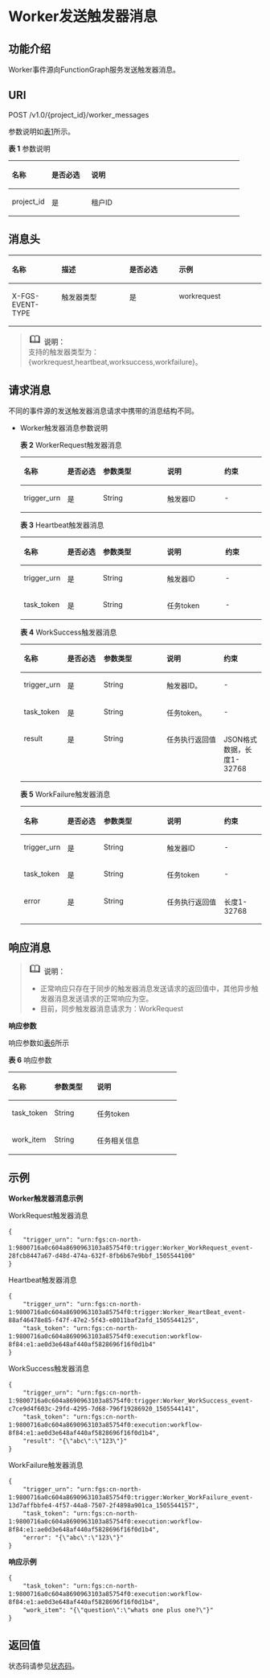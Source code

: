 # Worker发送触发器消息<a name="ZH-CN_TOPIC_0115410453"></a>

## 功能介绍<a name="section55493137"></a>

Worker事件源向FunctionGraph服务发送触发器消息。

## URI<a name="section29676185"></a>

POST /v1.0/\{project\_id\}/worker\_messages

参数说明如[表1](#table47304076)所示。  

**表 1**  参数说明

<a name="table47304076"></a>
<table><thead align="left"><tr id="row9638516"><th class="cellrowborder" valign="top" width="17.169999999999998%" id="mcps1.2.4.1.1"><p id="p42522357"><a name="p42522357"></a><a name="p42522357"></a>名称</p>
</th>
<th class="cellrowborder" valign="top" width="17.169999999999998%" id="mcps1.2.4.1.2"><p id="p21758931"><a name="p21758931"></a><a name="p21758931"></a>是否必选</p>
</th>
<th class="cellrowborder" valign="top" width="65.66%" id="mcps1.2.4.1.3"><p id="p17642997"><a name="p17642997"></a><a name="p17642997"></a>说明</p>
</th>
</tr>
</thead>
<tbody><tr id="row19796676"><td class="cellrowborder" valign="top" width="17.169999999999998%" headers="mcps1.2.4.1.1 "><p id="p60026919"><a name="p60026919"></a><a name="p60026919"></a>project_id</p>
</td>
<td class="cellrowborder" valign="top" width="17.169999999999998%" headers="mcps1.2.4.1.2 "><p id="p30342279"><a name="p30342279"></a><a name="p30342279"></a>是</p>
</td>
<td class="cellrowborder" valign="top" width="65.66%" headers="mcps1.2.4.1.3 "><p id="p41805515"><a name="p41805515"></a><a name="p41805515"></a>租户ID</p>
</td>
</tr>
</tbody>
</table>

## 消息头<a name="section65759080"></a>

<a name="table43595579"></a>
<table><thead align="left"><tr id="row6047043"><th class="cellrowborder" valign="top" width="19.59%" id="mcps1.1.5.1.1"><p id="p20048509"><a name="p20048509"></a><a name="p20048509"></a>名称</p>
</th>
<th class="cellrowborder" valign="top" width="26.8%" id="mcps1.1.5.1.2"><p id="p13316560"><a name="p13316560"></a><a name="p13316560"></a>描述</p>
</th>
<th class="cellrowborder" valign="top" width="19.59%" id="mcps1.1.5.1.3"><p id="p4899555"><a name="p4899555"></a><a name="p4899555"></a>是否必选</p>
</th>
<th class="cellrowborder" valign="top" width="34.02%" id="mcps1.1.5.1.4"><p id="p61319646"><a name="p61319646"></a><a name="p61319646"></a>示例</p>
</th>
</tr>
</thead>
<tbody><tr id="row835434"><td class="cellrowborder" valign="top" width="19.59%" headers="mcps1.1.5.1.1 "><p id="p561326"><a name="p561326"></a><a name="p561326"></a>X-FGS-EVENT-TYPE</p>
</td>
<td class="cellrowborder" valign="top" width="26.8%" headers="mcps1.1.5.1.2 "><p id="p45467475"><a name="p45467475"></a><a name="p45467475"></a>触发器类型</p>
</td>
<td class="cellrowborder" valign="top" width="19.59%" headers="mcps1.1.5.1.3 "><p id="p58986881"><a name="p58986881"></a><a name="p58986881"></a>是</p>
</td>
<td class="cellrowborder" valign="top" width="34.02%" headers="mcps1.1.5.1.4 "><p id="p10037349141639"><a name="p10037349141639"></a><a name="p10037349141639"></a>workrequest</p>
</td>
</tr>
</tbody>
</table>

>![](public_sys-resources/icon-note.gif) **说明：**   
>支持的触发器类型为：\{workrequest,heartbeat,worksuccess,workfailure\}。  

## 请求消息<a name="section28496157141456"></a>

不同的事件源的发送触发器消息请求中携带的消息结构不同。

-   Worker触发器消息参数说明

    **表 2**  WorkerRequest触发器消息

    <a name="table18979904141712"></a>
    <table><thead align="left"><tr id="row54970291141712"><th class="cellrowborder" valign="top" width="15.291529152915292%" id="mcps1.2.6.1.1"><p id="p23408549141712"><a name="p23408549141712"></a><a name="p23408549141712"></a>名称</p>
    </th>
    <th class="cellrowborder" valign="top" width="15.291529152915292%" id="mcps1.2.6.1.2"><p id="p17044332141712"><a name="p17044332141712"></a><a name="p17044332141712"></a>是否必选</p>
    </th>
    <th class="cellrowborder" valign="top" width="27.412741274127413%" id="mcps1.2.6.1.3"><p id="p38413680141712"><a name="p38413680141712"></a><a name="p38413680141712"></a>参数类型</p>
    </th>
    <th class="cellrowborder" valign="top" width="24.52245224522452%" id="mcps1.2.6.1.4"><p id="p24500376141712"><a name="p24500376141712"></a><a name="p24500376141712"></a>说明</p>
    </th>
    <th class="cellrowborder" valign="top" width="17.481748174817483%" id="mcps1.2.6.1.5"><p id="p24742675103311"><a name="p24742675103311"></a><a name="p24742675103311"></a>约束</p>
    </th>
    </tr>
    </thead>
    <tbody><tr id="row38373453141712"><td class="cellrowborder" valign="top" width="15.291529152915292%" headers="mcps1.2.6.1.1 "><p id="p21241974141712"><a name="p21241974141712"></a><a name="p21241974141712"></a>trigger_urn</p>
    </td>
    <td class="cellrowborder" valign="top" width="15.291529152915292%" headers="mcps1.2.6.1.2 "><p id="p42878332141712"><a name="p42878332141712"></a><a name="p42878332141712"></a>是</p>
    </td>
    <td class="cellrowborder" valign="top" width="27.412741274127413%" headers="mcps1.2.6.1.3 "><p id="p50592838141712"><a name="p50592838141712"></a><a name="p50592838141712"></a>String</p>
    </td>
    <td class="cellrowborder" valign="top" width="24.52245224522452%" headers="mcps1.2.6.1.4 "><p id="p4379196141712"><a name="p4379196141712"></a><a name="p4379196141712"></a>触发器ID</p>
    </td>
    <td class="cellrowborder" valign="top" width="17.481748174817483%" headers="mcps1.2.6.1.5 "><p id="p57999663103311"><a name="p57999663103311"></a><a name="p57999663103311"></a>-</p>
    </td>
    </tr>
    </tbody>
    </table>

    **表 3**  Heartbeat触发器消息

    <a name="table19170632141712"></a>
    <table><thead align="left"><tr id="row20419353141712"><th class="cellrowborder" valign="top" width="15.290000000000001%" id="mcps1.2.6.1.1"><p id="p43354863141712"><a name="p43354863141712"></a><a name="p43354863141712"></a>名称</p>
    </th>
    <th class="cellrowborder" valign="top" width="15.290000000000001%" id="mcps1.2.6.1.2"><p id="p22083014141712"><a name="p22083014141712"></a><a name="p22083014141712"></a>是否必选</p>
    </th>
    <th class="cellrowborder" valign="top" width="27.41%" id="mcps1.2.6.1.3"><p id="p43893701141712"><a name="p43893701141712"></a><a name="p43893701141712"></a>参数类型</p>
    </th>
    <th class="cellrowborder" valign="top" width="24.9%" id="mcps1.2.6.1.4"><p id="p65728917141712"><a name="p65728917141712"></a><a name="p65728917141712"></a>说明</p>
    </th>
    <th class="cellrowborder" valign="top" width="17.11%" id="mcps1.2.6.1.5"><p id="p17531621103316"><a name="p17531621103316"></a><a name="p17531621103316"></a>约束</p>
    </th>
    </tr>
    </thead>
    <tbody><tr id="row22442078141712"><td class="cellrowborder" valign="top" width="15.290000000000001%" headers="mcps1.2.6.1.1 "><p id="p5868999141712"><a name="p5868999141712"></a><a name="p5868999141712"></a>trigger_urn</p>
    </td>
    <td class="cellrowborder" valign="top" width="15.290000000000001%" headers="mcps1.2.6.1.2 "><p id="p5626872141712"><a name="p5626872141712"></a><a name="p5626872141712"></a>是</p>
    </td>
    <td class="cellrowborder" valign="top" width="27.41%" headers="mcps1.2.6.1.3 "><p id="p53123482141712"><a name="p53123482141712"></a><a name="p53123482141712"></a>String</p>
    </td>
    <td class="cellrowborder" valign="top" width="24.9%" headers="mcps1.2.6.1.4 "><p id="p8034772141712"><a name="p8034772141712"></a><a name="p8034772141712"></a>触发器ID</p>
    </td>
    <td class="cellrowborder" valign="top" width="17.11%" headers="mcps1.2.6.1.5 "><p id="p10775231103316"><a name="p10775231103316"></a><a name="p10775231103316"></a>-</p>
    </td>
    </tr>
    <tr id="row5204090141712"><td class="cellrowborder" valign="top" width="15.290000000000001%" headers="mcps1.2.6.1.1 "><p id="p18878156141712"><a name="p18878156141712"></a><a name="p18878156141712"></a>task_token</p>
    </td>
    <td class="cellrowborder" valign="top" width="15.290000000000001%" headers="mcps1.2.6.1.2 "><p id="p52735691141712"><a name="p52735691141712"></a><a name="p52735691141712"></a>是</p>
    </td>
    <td class="cellrowborder" valign="top" width="27.41%" headers="mcps1.2.6.1.3 "><p id="p43732574141712"><a name="p43732574141712"></a><a name="p43732574141712"></a>String</p>
    </td>
    <td class="cellrowborder" valign="top" width="24.9%" headers="mcps1.2.6.1.4 "><p id="p52677614141712"><a name="p52677614141712"></a><a name="p52677614141712"></a>任务token</p>
    </td>
    <td class="cellrowborder" valign="top" width="17.11%" headers="mcps1.2.6.1.5 "><p id="p378546103316"><a name="p378546103316"></a><a name="p378546103316"></a>-</p>
    </td>
    </tr>
    </tbody>
    </table>

    **表 4**  WorkSuccess触发器消息

    <a name="table39028322141712"></a>
    <table><thead align="left"><tr id="row32138488141712"><th class="cellrowborder" valign="top" width="15.65%" id="mcps1.2.6.1.1"><p id="p53080768141712"><a name="p53080768141712"></a><a name="p53080768141712"></a>名称</p>
    </th>
    <th class="cellrowborder" valign="top" width="15.65%" id="mcps1.2.6.1.2"><p id="p4574936141712"><a name="p4574936141712"></a><a name="p4574936141712"></a>是否必选</p>
    </th>
    <th class="cellrowborder" valign="top" width="26.99%" id="mcps1.2.6.1.3"><p id="p35025512141712"><a name="p35025512141712"></a><a name="p35025512141712"></a>参数类型</p>
    </th>
    <th class="cellrowborder" valign="top" width="24.23%" id="mcps1.2.6.1.4"><p id="p18494233141712"><a name="p18494233141712"></a><a name="p18494233141712"></a>说明</p>
    </th>
    <th class="cellrowborder" valign="top" width="17.48%" id="mcps1.2.6.1.5"><p id="p58995499103324"><a name="p58995499103324"></a><a name="p58995499103324"></a>约束</p>
    </th>
    </tr>
    </thead>
    <tbody><tr id="row21637906141712"><td class="cellrowborder" valign="top" width="15.65%" headers="mcps1.2.6.1.1 "><p id="p7839996141712"><a name="p7839996141712"></a><a name="p7839996141712"></a>trigger_urn</p>
    </td>
    <td class="cellrowborder" valign="top" width="15.65%" headers="mcps1.2.6.1.2 "><p id="p31059967141712"><a name="p31059967141712"></a><a name="p31059967141712"></a>是</p>
    </td>
    <td class="cellrowborder" valign="top" width="26.99%" headers="mcps1.2.6.1.3 "><p id="p32829378141712"><a name="p32829378141712"></a><a name="p32829378141712"></a>String</p>
    </td>
    <td class="cellrowborder" valign="top" width="24.23%" headers="mcps1.2.6.1.4 "><p id="p41933933141712"><a name="p41933933141712"></a><a name="p41933933141712"></a>触发器ID。</p>
    </td>
    <td class="cellrowborder" valign="top" width="17.48%" headers="mcps1.2.6.1.5 "><p id="p13906094103324"><a name="p13906094103324"></a><a name="p13906094103324"></a>-</p>
    </td>
    </tr>
    <tr id="row41861081141712"><td class="cellrowborder" valign="top" width="15.65%" headers="mcps1.2.6.1.1 "><p id="p35304437141712"><a name="p35304437141712"></a><a name="p35304437141712"></a>task_token</p>
    </td>
    <td class="cellrowborder" valign="top" width="15.65%" headers="mcps1.2.6.1.2 "><p id="p41087116141712"><a name="p41087116141712"></a><a name="p41087116141712"></a>是</p>
    </td>
    <td class="cellrowborder" valign="top" width="26.99%" headers="mcps1.2.6.1.3 "><p id="p39722120141712"><a name="p39722120141712"></a><a name="p39722120141712"></a>String</p>
    </td>
    <td class="cellrowborder" valign="top" width="24.23%" headers="mcps1.2.6.1.4 "><p id="p63375185141712"><a name="p63375185141712"></a><a name="p63375185141712"></a>任务token。</p>
    </td>
    <td class="cellrowborder" valign="top" width="17.48%" headers="mcps1.2.6.1.5 "><p id="p52651801103324"><a name="p52651801103324"></a><a name="p52651801103324"></a>-</p>
    </td>
    </tr>
    <tr id="row33505758141712"><td class="cellrowborder" valign="top" width="15.65%" headers="mcps1.2.6.1.1 "><p id="p29611844141712"><a name="p29611844141712"></a><a name="p29611844141712"></a>result</p>
    </td>
    <td class="cellrowborder" valign="top" width="15.65%" headers="mcps1.2.6.1.2 "><p id="p49749163141712"><a name="p49749163141712"></a><a name="p49749163141712"></a>是</p>
    </td>
    <td class="cellrowborder" valign="top" width="26.99%" headers="mcps1.2.6.1.3 "><p id="p3150394141712"><a name="p3150394141712"></a><a name="p3150394141712"></a>String</p>
    </td>
    <td class="cellrowborder" valign="top" width="24.23%" headers="mcps1.2.6.1.4 "><p id="p53855386141712"><a name="p53855386141712"></a><a name="p53855386141712"></a>任务执行返回值</p>
    </td>
    <td class="cellrowborder" valign="top" width="17.48%" headers="mcps1.2.6.1.5 "><p id="p36937493103324"><a name="p36937493103324"></a><a name="p36937493103324"></a>JSON格式数据，长度1-32768</p>
    </td>
    </tr>
    </tbody>
    </table>

    **表 5**  WorkFailure触发器消息

    <a name="table210163141712"></a>
    <table><thead align="left"><tr id="row47081433141712"><th class="cellrowborder" valign="top" width="15.65%" id="mcps1.2.6.1.1"><p id="p55499767141712"><a name="p55499767141712"></a><a name="p55499767141712"></a>名称</p>
    </th>
    <th class="cellrowborder" valign="top" width="15.65%" id="mcps1.2.6.1.2"><p id="p66296153141712"><a name="p66296153141712"></a><a name="p66296153141712"></a>是否必选</p>
    </th>
    <th class="cellrowborder" valign="top" width="26.99%" id="mcps1.2.6.1.3"><p id="p1279336141712"><a name="p1279336141712"></a><a name="p1279336141712"></a>参数类型</p>
    </th>
    <th class="cellrowborder" valign="top" width="24.42%" id="mcps1.2.6.1.4"><p id="p36517387141712"><a name="p36517387141712"></a><a name="p36517387141712"></a>说明</p>
    </th>
    <th class="cellrowborder" valign="top" width="17.29%" id="mcps1.2.6.1.5"><p id="p12349278103340"><a name="p12349278103340"></a><a name="p12349278103340"></a>约束</p>
    </th>
    </tr>
    </thead>
    <tbody><tr id="row5118379141712"><td class="cellrowborder" valign="top" width="15.65%" headers="mcps1.2.6.1.1 "><p id="p11935535141712"><a name="p11935535141712"></a><a name="p11935535141712"></a>trigger_urn</p>
    </td>
    <td class="cellrowborder" valign="top" width="15.65%" headers="mcps1.2.6.1.2 "><p id="p27254272141712"><a name="p27254272141712"></a><a name="p27254272141712"></a>是</p>
    </td>
    <td class="cellrowborder" valign="top" width="26.99%" headers="mcps1.2.6.1.3 "><p id="p60112389141712"><a name="p60112389141712"></a><a name="p60112389141712"></a>String</p>
    </td>
    <td class="cellrowborder" valign="top" width="24.42%" headers="mcps1.2.6.1.4 "><p id="p37265318141712"><a name="p37265318141712"></a><a name="p37265318141712"></a>触发器ID</p>
    </td>
    <td class="cellrowborder" valign="top" width="17.29%" headers="mcps1.2.6.1.5 "><p id="p60767465103340"><a name="p60767465103340"></a><a name="p60767465103340"></a>-</p>
    </td>
    </tr>
    <tr id="row66952413141712"><td class="cellrowborder" valign="top" width="15.65%" headers="mcps1.2.6.1.1 "><p id="p54436405141712"><a name="p54436405141712"></a><a name="p54436405141712"></a>task_token</p>
    </td>
    <td class="cellrowborder" valign="top" width="15.65%" headers="mcps1.2.6.1.2 "><p id="p47272669141712"><a name="p47272669141712"></a><a name="p47272669141712"></a>是</p>
    </td>
    <td class="cellrowborder" valign="top" width="26.99%" headers="mcps1.2.6.1.3 "><p id="p3880957141712"><a name="p3880957141712"></a><a name="p3880957141712"></a>String</p>
    </td>
    <td class="cellrowborder" valign="top" width="24.42%" headers="mcps1.2.6.1.4 "><p id="p45922110141712"><a name="p45922110141712"></a><a name="p45922110141712"></a>任务token</p>
    </td>
    <td class="cellrowborder" valign="top" width="17.29%" headers="mcps1.2.6.1.5 "><p id="p23217608103340"><a name="p23217608103340"></a><a name="p23217608103340"></a>-</p>
    </td>
    </tr>
    <tr id="row10645810141712"><td class="cellrowborder" valign="top" width="15.65%" headers="mcps1.2.6.1.1 "><p id="p57004295141712"><a name="p57004295141712"></a><a name="p57004295141712"></a>error</p>
    </td>
    <td class="cellrowborder" valign="top" width="15.65%" headers="mcps1.2.6.1.2 "><p id="p53945168141712"><a name="p53945168141712"></a><a name="p53945168141712"></a>是</p>
    </td>
    <td class="cellrowborder" valign="top" width="26.99%" headers="mcps1.2.6.1.3 "><p id="p7482486141712"><a name="p7482486141712"></a><a name="p7482486141712"></a>String</p>
    </td>
    <td class="cellrowborder" valign="top" width="24.42%" headers="mcps1.2.6.1.4 "><p id="p2101600141712"><a name="p2101600141712"></a><a name="p2101600141712"></a>任务执行返回值</p>
    </td>
    <td class="cellrowborder" valign="top" width="17.29%" headers="mcps1.2.6.1.5 "><p id="p1578084103340"><a name="p1578084103340"></a><a name="p1578084103340"></a>长度1-32768</p>
    </td>
    </tr>
    </tbody>
    </table>


## 响应消息<a name="section24885284"></a>

>![](public_sys-resources/icon-note.gif) **说明：**   
>-   正常响应只存在于同步的触发器消息发送请求的返回值中，其他异步触发器消息发送请求的正常响应为空。  
>-   目前，同步触发器消息请求为：WorkRequest  

**响应参数**

响应参数如[表6](#table1262276014348)所示

**表 6**  响应参数

<a name="table1262276014348"></a>
<table><thead align="left"><tr id="row5026901014348"><th class="cellrowborder" valign="top" width="25.252525252525253%" id="mcps1.2.4.1.1"><p id="p4525802514348"><a name="p4525802514348"></a><a name="p4525802514348"></a>名称</p>
</th>
<th class="cellrowborder" valign="top" width="25.252525252525253%" id="mcps1.2.4.1.2"><p id="p4202143714348"><a name="p4202143714348"></a><a name="p4202143714348"></a>参数类型</p>
</th>
<th class="cellrowborder" valign="top" width="49.494949494949495%" id="mcps1.2.4.1.3"><p id="p4829323714348"><a name="p4829323714348"></a><a name="p4829323714348"></a>说明</p>
</th>
</tr>
</thead>
<tbody><tr id="row1943813814348"><td class="cellrowborder" valign="top" width="25.252525252525253%" headers="mcps1.2.4.1.1 "><p id="p3098533114348"><a name="p3098533114348"></a><a name="p3098533114348"></a>task_token</p>
</td>
<td class="cellrowborder" valign="top" width="25.252525252525253%" headers="mcps1.2.4.1.2 "><p id="p2678388114348"><a name="p2678388114348"></a><a name="p2678388114348"></a>String</p>
</td>
<td class="cellrowborder" valign="top" width="49.494949494949495%" headers="mcps1.2.4.1.3 "><p id="p2201072314348"><a name="p2201072314348"></a><a name="p2201072314348"></a>任务token</p>
</td>
</tr>
<tr id="row6387878114348"><td class="cellrowborder" valign="top" width="25.252525252525253%" headers="mcps1.2.4.1.1 "><p id="p679877714348"><a name="p679877714348"></a><a name="p679877714348"></a>work_item</p>
</td>
<td class="cellrowborder" valign="top" width="25.252525252525253%" headers="mcps1.2.4.1.2 "><p id="p1383006114348"><a name="p1383006114348"></a><a name="p1383006114348"></a>String</p>
</td>
<td class="cellrowborder" valign="top" width="49.494949494949495%" headers="mcps1.2.4.1.3 "><p id="p4649318614348"><a name="p4649318614348"></a><a name="p4649318614348"></a>任务相关信息</p>
</td>
</tr>
</tbody>
</table>

## 示例<a name="section620015511433"></a>

**Worker触发器消息示例**

WorkRequest触发器消息

```
{
    "trigger_urn": "urn:fgs:cn-north-1:9800716a0c604a8690963103a85754f0:trigger:Worker_WorkRequest_event-28fcb8447a67-d48d-474a-632f-8fb6b67e9bbf_1505544100"
}
```

Heartbeat触发器消息

```
{
    "trigger_urn": "urn:fgs:cn-north-1:9800716a0c604a8690963103a85754f0:trigger:Worker_HeartBeat_event-88af46478e85-f47f-47e2-5f43-e8011baf2afd_1505544125",
    "task_token": "urn:fgs:cn-north-1:9800716a0c604a8690963103a85754f0:execution:workflow-8f84:e1:ae0d3e648af440af5828696f16f0d1b4"
}
```

WorkSuccess触发器消息

```
{
    "trigger_urn": "urn:fgs:cn-north-1:9800716a0c604a8690963103a85754f0:trigger:Worker_WorkSuccess_event-c7ce9d4f603c-29fd-4295-7d68-796f19286920_1505544141",
    "task_token": "urn:fgs:cn-north-1:9800716a0c604a8690963103a85754f0:execution:workflow-8f84:e1:ae0d3e648af440af5828696f16f0d1b4",
    "result": "{\"abc\":\"123\"}" 
}
```

WorkFailure触发器消息

```
{
    "trigger_urn": "urn:fgs:cn-north-1:9800716a0c604a8690963103a85754f0:trigger:Worker_WorkFailure_event-13d7affbbfe4-4f57-44a8-7507-2f4898a901ca_1505544157",
    "task_token": "urn:fgs:cn-north-1:9800716a0c604a8690963103a85754f0:execution:workflow-8f84:e1:ae0d3e648af440af5828696f16f0d1b4",
    "error": "{\"abc\":\"123\"}" 
}
```

**响应示例**

```
{
    "task_token": "urn:fgs:cn-north-1:9800716a0c604a8690963103a85754f0:execution:workflow-8f84:e1:ae0d3e648af440af5828696f16f0d1b4",
    "work_item": "{\"question\":\"whats one plus one?\"}"
}
```

## 返回值<a name="section44211207557"></a>

状态码请参见[状态码](状态码.md)。

